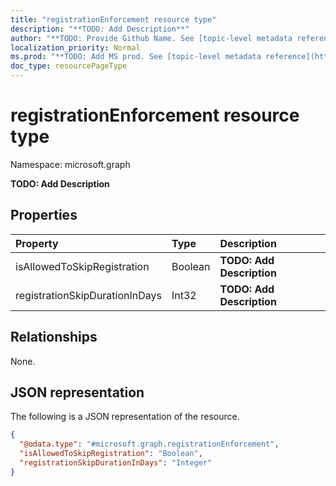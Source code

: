 ```yaml
---
title: "registrationEnforcement resource type"
description: "**TODO: Add Description**"
author: "**TODO: Provide Github Name. See [topic-level metadata reference](https://msgo.azurewebsites.net/add/document/guidelines/metadata.html#topic-level-metadata)**"
localization_priority: Normal
ms.prod: "**TODO: Add MS prod. See [topic-level metadata reference](https://msgo.azurewebsites.net/add/document/guidelines/metadata.html#topic-level-metadata)**"
doc_type: resourcePageType
---
```


# registrationEnforcement resource type

Namespace: microsoft.graph

**TODO: Add Description**

## Properties
|Property|Type|Description|
|:---|:---|:---|
|isAllowedToSkipRegistration|Boolean|**TODO: Add Description**|
|registrationSkipDurationInDays|Int32|**TODO: Add Description**|

## Relationships
None.

## JSON representation
The following is a JSON representation of the resource.
<!-- {
  "blockType": "resource",
  "@odata.type": "microsoft.graph.registrationEnforcement"
}
-->
``` json
{
  "@odata.type": "#microsoft.graph.registrationEnforcement",
  "isAllowedToSkipRegistration": "Boolean",
  "registrationSkipDurationInDays": "Integer"
}
```

